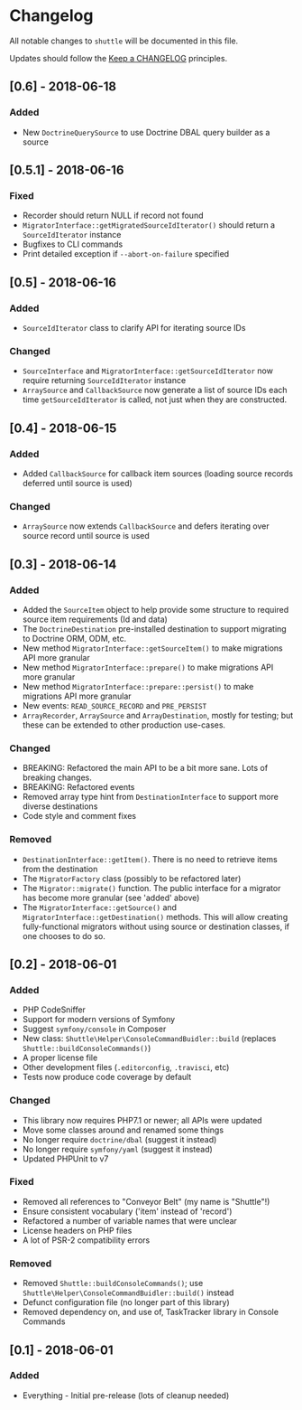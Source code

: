 # Changelog

All notable changes to `shuttle` will be documented in this file.

Updates should follow the [Keep a CHANGELOG](http://keepachangelog.com/) principles.

## [0.6] - 2018-06-18
### Added
- New `DoctrineQuerySource` to use Doctrine DBAL query builder as a source

## [0.5.1] - 2018-06-16
### Fixed
- Recorder should return NULL if record not found
- `MigratorInterface::getMigratedSourceIdIterator()` should return a `SourceIdIterator` instance
- Bugfixes to CLI commands 
- Print detailed exception if `--abort-on-failure` specified

## [0.5] - 2018-06-16
### Added
- `SourceIdIterator` class to clarify API for iterating source IDs

### Changed
- `SourceInterface` and `MigratorInterface::getSourceIdIterator` now require returning `SourceIdIterator` instance
- `ArraySource` and `CallbackSource` now generate a list of source IDs each time `getSourceIdIterator` is called, not
  just when they are constructed.

## [0.4] - 2018-06-15
### Added
- Added `CallbackSource` for callback item sources (loading source records deferred until source is used) 

### Changed
- `ArraySource` now extends `CallbackSource` and defers iterating over source record until source is used

## [0.3] - 2018-06-14

### Added
- Added the `SourceItem` object to help provide some structure to required source item requirements (Id and data)
- The `DoctrineDestination` pre-installed destination to support migrating to Doctrine ORM, ODM, etc.
- New method `MigratorInterface::getSourceItem()` to make migrations API more granular
- New method `MigratorInterface::prepare()` to make migrations API more granular
- New method `MigratorInterface::prepare::persist()` to make migrations API more granular
- New events: `READ_SOURCE_RECORD` and `PRE_PERSIST` 
- `ArrayRecorder`, `ArraySource` and `ArrayDestination`, mostly for testing; but these can be extended to other
  production use-cases.

### Changed
- BREAKING: Refactored the main API to be a bit more sane.  Lots of breaking changes.
- BREAKING: Refactored events
- Removed array type hint from `DestinationInterface` to support more diverse destinations 
- Code style and comment fixes

### Removed
- `DestinationInterface::getItem()`.  There is no need to retrieve items from the destination
- The `MigratorFactory` class (possibly to be refactored later)
- The `Migrator::migrate()` function.  The public interface for a migrator has become more granular (see 'added' above)
- The `MigratorInterface::getSource()` and `MigratorInterface::getDestination()` methods.  This will allow creating
  fully-functional migrators without using source or destination classes, if one chooses to do so.

## [0.2] - 2018-06-01

### Added
- PHP CodeSniffer
- Support for modern versions of Symfony
- Suggest `symfony/console` in Composer
- New class: `Shuttle\Helper\ConsoleCommandBuidler::build` (replaces `Shuttle::buildConsoleCommands()`)
- A proper license file
- Other development files (`.editorconfig`, `.travisci`, etc)
- Tests now produce code coverage by default

### Changed
- This library now requires PHP7.1 or newer; all APIs were updated
- Move some classes around and renamed some things
- No longer require `doctrine/dbal` (suggest it instead)
- No longer require `symfony/yaml` (suggest it instead)
- Updated PHPUnit to v7

### Fixed
- Removed all references to "Conveyor Belt" (my name is "Shuttle"!)
- Ensure consistent vocabulary ('item' instead of 'record')
- Refactored a number of variable names that were unclear
- License headers on PHP files
- A lot of PSR-2 compatibility errors

### Removed
- Removed `Shuttle::buildConsoleCommands()`; use `Shuttle\Helper\ConsoleCommandBuidler::build()` instead
- Defunct configuration file (no longer part of this library)
- Removed dependency on, and use of, TaskTracker library in Console Commands

## [0.1] - 2018-06-01

### Added
- Everything - Initial pre-release (lots of cleanup needed)
